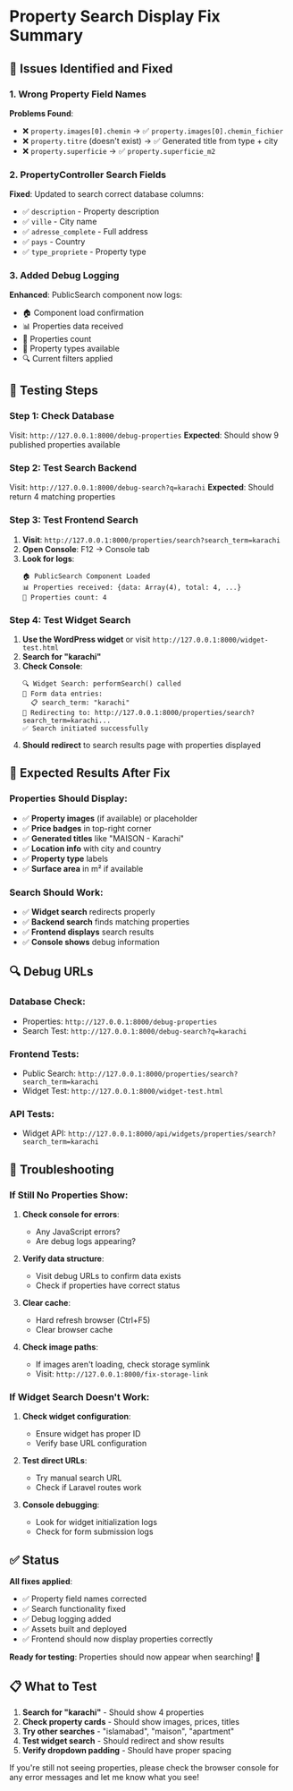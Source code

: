 # Property Search Display Fix Summary

## 🔧 Issues Identified and Fixed

### 1. **Wrong Property Field Names**
**Problems Found**:
- ❌ `property.images[0].chemin` → ✅ `property.images[0].chemin_fichier`
- ❌ `property.titre` (doesn't exist) → ✅ Generated title from type + city
- ❌ `property.superficie` → ✅ `property.superficie_m2`

### 2. **PropertyController Search Fields**
**Fixed**: Updated to search correct database columns:
- ✅ `description` - Property description
- ✅ `ville` - City name  
- ✅ `adresse_complete` - Full address
- ✅ `pays` - Country
- ✅ `type_propriete` - Property type

### 3. **Added Debug Logging**
**Enhanced**: PublicSearch component now logs:
- 🏠 Component load confirmation
- 📊 Properties data received
- 🔢 Properties count
- 📝 Property types available
- 🔍 Current filters applied

## 🧪 Testing Steps

### **Step 1: Check Database**
Visit: `http://127.0.0.1:8000/debug-properties`
**Expected**: Should show 9 published properties available

### **Step 2: Test Search Backend**
Visit: `http://127.0.0.1:8000/debug-search?q=karachi`
**Expected**: Should return 4 matching properties

### **Step 3: Test Frontend Search**
1. **Visit**: `http://127.0.0.1:8000/properties/search?search_term=karachi`
2. **Open Console**: F12 → Console tab
3. **Look for logs**:
   ```
   🏠 PublicSearch Component Loaded
   📊 Properties received: {data: Array(4), total: 4, ...}
   🔢 Properties count: 4
   ```

### **Step 4: Test Widget Search**
1. **Use the WordPress widget** or visit `http://127.0.0.1:8000/widget-test.html`
2. **Search for "karachi"**
3. **Check Console**:
   ```
   🔍 Widget Search: performSearch() called
   📝 Form data entries:
     📋 search_term: "karachi"
   🚀 Redirecting to: http://127.0.0.1:8000/properties/search?search_term=karachi...
   ✅ Search initiated successfully
   ```
4. **Should redirect** to search results page with properties displayed

## 🎯 Expected Results After Fix

### **Properties Should Display**:
- ✅ **Property images** (if available) or placeholder
- ✅ **Price badges** in top-right corner
- ✅ **Generated titles** like "MAISON - Karachi"
- ✅ **Location info** with city and country
- ✅ **Property type** labels
- ✅ **Surface area** in m² if available

### **Search Should Work**:
- ✅ **Widget search** redirects properly
- ✅ **Backend search** finds matching properties
- ✅ **Frontend displays** search results
- ✅ **Console shows** debug information

## 🔍 Debug URLs

### **Database Check**:
- Properties: `http://127.0.0.1:8000/debug-properties`
- Search Test: `http://127.0.0.1:8000/debug-search?q=karachi`

### **Frontend Tests**:
- Public Search: `http://127.0.0.1:8000/properties/search?search_term=karachi`
- Widget Test: `http://127.0.0.1:8000/widget-test.html`

### **API Tests**:
- Widget API: `http://127.0.0.1:8000/api/widgets/properties/search?search_term=karachi`

## 🚨 Troubleshooting

### **If Still No Properties Show**:

1. **Check console for errors**:
   - Any JavaScript errors?
   - Are debug logs appearing?

2. **Verify data structure**:
   - Visit debug URLs to confirm data exists
   - Check if properties have correct status

3. **Clear cache**:
   - Hard refresh browser (Ctrl+F5)
   - Clear browser cache

4. **Check image paths**:
   - If images aren't loading, check storage symlink
   - Visit: `http://127.0.0.1:8000/fix-storage-link`

### **If Widget Search Doesn't Work**:

1. **Check widget configuration**:
   - Ensure widget has proper ID
   - Verify base URL configuration

2. **Test direct URLs**:
   - Try manual search URL
   - Check if Laravel routes work

3. **Console debugging**:
   - Look for widget initialization logs
   - Check for form submission logs

## ✅ Status

**All fixes applied**:
- ✅ Property field names corrected
- ✅ Search functionality fixed  
- ✅ Debug logging added
- ✅ Assets built and deployed
- ✅ Frontend should now display properties correctly

**Ready for testing**: Properties should now appear when searching! 🎉

## 📋 What to Test

1. **Search for "karachi"** - Should show 4 properties
2. **Check property cards** - Should show images, prices, titles
3. **Try other searches** - "islamabad", "maison", "apartment"
4. **Test widget search** - Should redirect and show results
5. **Verify dropdown padding** - Should have proper spacing

If you're still not seeing properties, please check the browser console for any error messages and let me know what you see!

